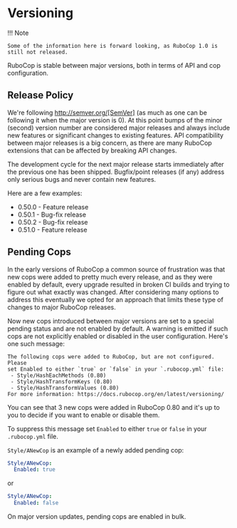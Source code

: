# Versioning

!!! Note

    Some of the information here is forward looking, as RuboCop 1.0 is still not released.

RuboCop is stable between major versions, both in terms of API and cop
configuration.

## Release Policy

We're following http://semver.org/[SemVer] (as much as one can be
following it when the major version is 0). At this point bumps of the
minor (second) version number are considered major releases and always
include new features or significant changes to existing features. API
compatibility between major releases is a big concern, as there are
many RuboCop extensions that can be affected by breaking API changes.

The development cycle for the next major
release starts immediately after the previous one has been
shipped. Bugfix/point releases (if any) address only serious bugs and
never contain new features.

Here are a few examples:

* 0.50.0 - Feature release
* 0.50.1 - Bug-fix release
* 0.50.2 - Bug-fix release
* 0.51.0 - Feature release

## Pending Cops

In the early versions of RuboCop a common source of frustration was that
new cops were added to pretty much every release, and as they were enabled
by default, every upgrade resulted in broken CI builds and trying to figure
out what exactly was changed. After considering many options to address
this eventually we opted for an approach that limits these type of changes
to major RuboCop releases.

Now new cops introduced between major versions are set to a special pending
status and are not enabled by default. A warning is emitted if such cops
are not explicitly enabled or disabled in the user configuration. Here's
one such message:

```
The following cops were added to RuboCop, but are not configured. Please
set Enabled to either `true` or `false` in your `.rubocop.yml` file:
 - Style/HashEachMethods (0.80)
 - Style/HashTransformKeys (0.80)
 - Style/HashTransformValues (0.80)
For more information: https://docs.rubocop.org/en/latest/versioning/
```

You can see that 3 new cops were added in RuboCop 0.80 and it's up to you
to decide if you want to enable or disable them.

To suppress this message set `Enabled` to either `true` or `false` in your `.rubocop.yml` file.

`Style/ANewCop` is an example of a newly added pending cop:

```yaml
Style/ANewCop:
  Enabled: true
```

or

```yaml
Style/ANewCop:
  Enabled: false
```

On major version updates, pending cops are enabled in bulk.
